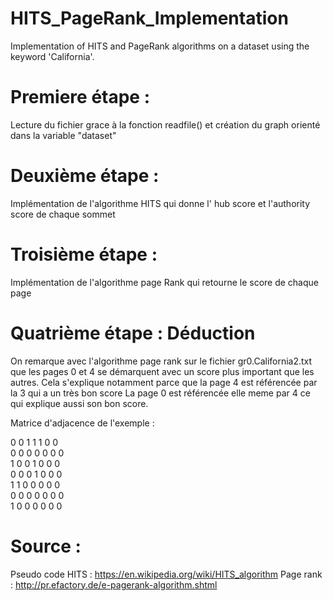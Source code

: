# HITS_PageRank_Implementation

Implementation of HITS and PageRank algorithms on a dataset using the keyword 'California'.

# Premiere étape :

Lecture du fichier grace à la fonction readfile() et création du graph orienté dans la variable "dataset"

# Deuxième étape :

Implémentation de l'algorithme HITS qui donne l' hub score et l'authority score de chaque sommet

# Troisième étape :

Implémentation de l'algorithme page Rank qui retourne le score de chaque page 


# Quatrième étape : Déduction

On remarque avec l'algorithme page rank sur le fichier gr0.California2.txt que les pages 0 et 4 se démarquent avec un score plus important que les autres.
Cela s'explique notamment parce que la page 4 est référencée par la 3 qui a un très bon score
La page 0 est référencée elle meme par 4 ce qui explique aussi son bon score.


Matrice d'adjacence de l'exemple :

0 0 1 1 1 0 0 <br/>
0 0 0 0 0 0 0 <br/>
1 0 0 1 0 0 0 <br/>
0 0 0 1 0 0 0 <br/>
1 1 0 0 0 0 0 <br/>
0 0 0 0 0 0 0 <br/>
1 0 0 0 0 0 0 <br/>


# Source :

Pseudo code HITS : https://en.wikipedia.org/wiki/HITS_algorithm 
Page rank : http://pr.efactory.de/e-pagerank-algorithm.shtml
